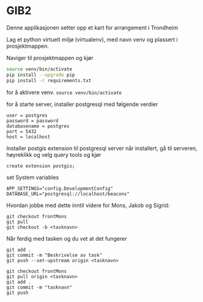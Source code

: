 # GIB2
Denne applikasjonen setter opp et kart for arrangement i Trondheim

Lag et python virtuelt miljø (virtualenv), med navn venv og plassert i prosjektmappen.

Naviger til prosjektmappen og kjør
```bash
source venv/bin/activate
pip install --upgrade pip
pip install -r requirements.txt
```

for å aktivere venv.
```source venv/bin/activate ``` 

for å starte server, installer postgresql med følgende verdier
``` 
user = postgres
password = password
databasename = postgres
port = 5432
host = localhost
```
Installer postgis extension til postgresql server
når installert, gå til serveren, høyreklikk og velg query tools og kjør
````
create extension postgis;
````

set System variables
``` 
APP_SETTINGS="config.DevelopmentConfig"
DATABASE_URL="postgresql://localhost/beacons"

```
Hvordan jobbe med dette inntil videre for Mons, Jakob og Sigrid:
```
git checkout frontMons
git pull
git checkout -b <tasknavn>
```
Når ferdig med tasken og du vet at det fungerer
```
git add .
git commit -m "Beskrivelse av task"
git push --set-upstream origin <tasknavn>

git checkout frontMons
git pull origin <tasknavn>
git add . 
git commit -m "tasknavn"
git push
```
